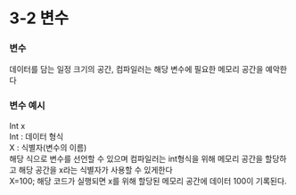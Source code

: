 # 3-2 변수
### 변수
데이터를 담는 일정 크기의 공간, 컴파일러는 해당 변수에 필요한 메모리 공간을 예악한다 

### 변수 예시 
Int x   
Int : 데이터 형식  
X : 식별자(변수의 이름)  
해당 식으로 변수를 선언할 수 있으며 컴파일러는 int형식을 위해 메모리 공간을 할당하고 해당 공간을 x라는 식별자가 사용할 수 있게한다  
X=100; 해당 코드가 실행되면 x를 위해 할당된 메모리 공간에 데이터 100이 기록된다.






